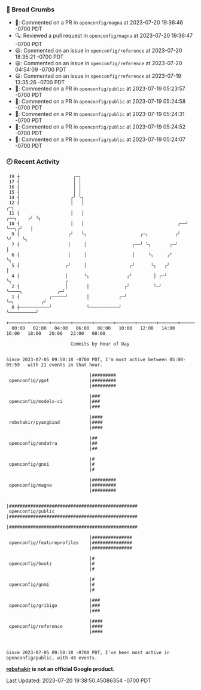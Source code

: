 ### 🍞 Bread Crumbs

 * 💬: Commented on a PR in  `openconfig/magna` at 2023-07-20 19:36:46 -0700 PDT
 * 🔍: Reviewed a pull request in  `openconfig/magna` at 2023-07-20 19:36:47 -0700 PDT
 * 😃: Commented on an issue in `openconfig/reference` at 2023-07-20 18:35:21 -0700 PDT
 * 😃: Commented on an issue in `openconfig/reference` at 2023-07-20 04:54:09 -0700 PDT
 * 😃: Commented on an issue in `openconfig/reference` at 2023-07-19 13:35:26 -0700 PDT
 * 💬: Commented on a PR in  `openconfig/public` at 2023-07-19 05:23:57 -0700 PDT
 * 💬: Commented on a PR in  `openconfig/public` at 2023-07-19 05:24:58 -0700 PDT
 * 💬: Commented on a PR in  `openconfig/public` at 2023-07-19 05:24:31 -0700 PDT
 * 💬: Commented on a PR in  `openconfig/public` at 2023-07-19 05:24:52 -0700 PDT
 * 💬: Commented on a PR in  `openconfig/public` at 2023-07-19 05:24:07 -0700 PDT

### 🕘 Recent Activity
```
 19 ┼                    ╭─╮
 17 ┤                    │ │
 16 ┤                    │ │
 15 ┤                    │ │
 14 ┤                   ╭╯ ╰╮
 12 ┤                   │   │                                               ╭─╮
 11 ┤                   │   │                                      ╭──╮    ╭╯ ╰╮
 10 ┤                   │   │                                   ╭──╯  ╰──╮╭╯   │
  9 ┤                  ╭╯   ╰╮                    ╭─╮          ╭╯        ╰╯    ╰╮
  7 ┤                  │     │                 ╭──╯ ╰╮       ╭─╯                │
  6 ┤                  │     │                 │     ╰╮     ╭╯                  ╰╮
  5 ┤                 ╭╯     │                ╭╯      ╰╮   ╭╯                    │
  4 ┤                 │      ╰╮              ╭╯        │ ╭─╯                     ╰╮                    ╭
  2 ┤                 │       │             ╭╯         ╰─╯                        ╰────╮             ╭─╯
  1 ┤           ╭─────╯       │           ╭─╯                                          ╰─╮          ╭╯
  0 ┼───────────╯             ╰───────────╯                                              ╰──────────╯
    +───────+───────+───────+───────+───────+───────+───────+───────+───────+───────+───────+───────+────
  00:00   02:00   04:00   06:00   08:00   10:00   12:00   14:00   16:00   18:00   20:00   22:00   00:00   

						Commits by Hour of Day


Since 2023-07-05 09:50:18 -0700 PDT, I'm most active between 05:00-05:59 - with 21 events in that hour.

```



```
                               |#########
 openconfig/ygot               |#########
                               |#########

                               |###
 openconfig/models-ci          |###
                               |###

                               |####
 robshakir/pyangbind           |####
                               |####

                               |##
 openconfig/ondatra            |##
                               |##

                               |#
 openconfig/gnoi               |#
                               |#

                               |#########
 openconfig/magna              |#########
                               |#########

                               |################################################
 openconfig/public             |################################################
                               |################################################

                               |###############
 openconfig/featureprofiles    |###############
                               |###############

                               |#
 openconfig/bootz              |#
                               |#

                               |#
 openconfig/gnmi               |#
                               |#

                               |###
 openconfig/gribigo            |###
                               |###

                               |####
 openconfig/reference          |####
                               |####



Since 2023-07-05 09:50:18 -0700 PDT, I've been most active in openconfig/public, with 48 events.

```
**[robshakir](mailto:robjs@google.com) is not an official Google product.**  


Last Updated: 2023-07-20 19:38:50.45086354 -0700 PDT
